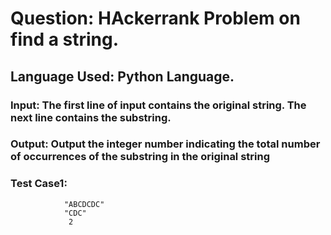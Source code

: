 # Question: HAckerrank Problem on find a string.
## Language Used: Python Language.
### Input: The first line of input contains the original string. The next line contains the substring.
### Output: Output the integer number indicating the total number of occurrences of the substring in the original string

### Test Case1:
                "ABCDCDC"
                "CDC"
                 2
